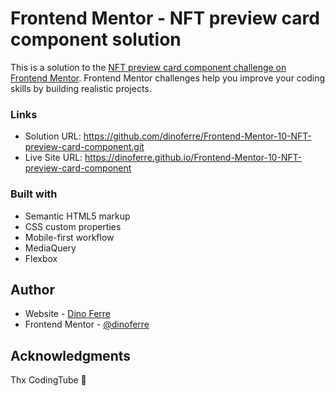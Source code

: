 # Frontend Mentor - NFT preview card component solution
This is a solution to the [NFT preview card component challenge on Frontend Mentor](https://www.frontendmentor.io/challenges/nft-preview-card-component-SbdUL_w0U). Frontend Mentor challenges help you improve your coding skills by building realistic projects. 

### Links
- Solution URL: https://github.com/dinoferre/Frontend-Mentor-10-NFT-preview-card-component.git
- Live Site URL: https://dinoferre.github.io/Frontend-Mentor-10-NFT-preview-card-component

### Built with
- Semantic HTML5 markup
- CSS custom properties
- Mobile-first workflow
- MediaQuery
- Flexbox

## Author
- Website - [Dino Ferre](https://github.com/dinoferre)
- Frontend Mentor - [@dinoferre](https://www.frontendmentor.io/profile/dinoferre)

## Acknowledgments
Thx CodingTube 💖
